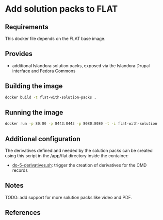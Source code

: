Add solution packs to FLAT
==========================

## Requirements ##
This docker file depends on the FLAT base image.

## Provides ##
 * additional Islandora solution packs, exposed via the Islandora Drupal interface and Fedora Commons

## Building the image ##
```sh
docker build -t flat-with-solution-packs .
```

## Running the image ##
```sh
docker run -p 80:80 -p 8443:8443 -p 8080:8080 -t -i flat-with-solution-packs
```

## Additional configuration ##

The derivatives defined and needed by the solution packs can be created using this script in the /app/flat directory inside the container:

- [do-5-derivatives.sh](flat/scripts/do-5-derivatives.sh): trigger the creation of derivatives for the CMD records

## Notes ##

TODO: add support for more solution packs like video and PDF.

## References ##
